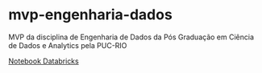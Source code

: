 # mvp-engenharia-dados
MVP da disciplina de Engenharia de Dados da Pós Graduação em Ciência de Dados e Analytics pela PUC-RIO

[Notebook Databricks](caminho/para/o/arquivo.dbc)

